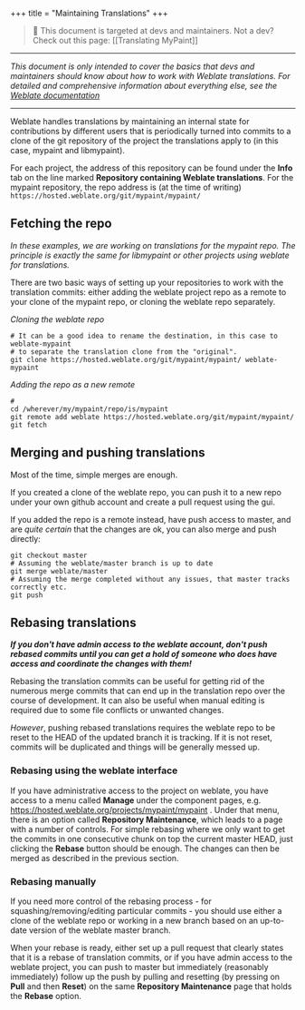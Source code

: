 +++
title = "Maintaining Translations"
+++

> :wrench: This document is targeted at devs and maintainers. Not a dev? Check out this page: [[Translating MyPaint]]

***

_This document is only intended to cover the basics that devs and maintainers should know about how to work with Weblate translations. For detailed and comprehensive information about everything else, see the [Weblate documentation](https://docs.weblate.org/en/latest/)_

***
Weblate handles translations by maintaining an internal state for contributions by different users that is periodically turned into commits to a clone of the git repository of the project the translations apply to (in this case, mypaint and libmypaint).

For each project, the address of this repository can be found under the **Info** tab on the line marked **Repository containing Weblate translations**.
For the mypaint repository, the repo address is (at the time of writing) `https://hosted.weblate.org/git/mypaint/mypaint/`

## Fetching the repo
_In these examples, we are working on translations for the mypaint repo. The principle is exactly the same for libmypaint or other projects using weblate for translations._

There are two basic ways of setting up your repositories to work with the translation commits: either adding the weblate project repo as a remote to your clone of the mypaint repo, or cloning the weblate repo separately.

_Cloning the weblate repo_
```
# It can be a good idea to rename the destination, in this case to weblate-mypaint
# to separate the translation clone from the "original".
git clone https://hosted.weblate.org/git/mypaint/mypaint/ weblate-mypaint
```
_Adding the repo as a new remote_
```
# 
cd /wherever/my/mypaint/repo/is/mypaint
git remote add weblate https://hosted.weblate.org/git/mypaint/mypaint/
git fetch
```

## Merging and pushing translations
Most of the time, simple merges are enough. 

If you created a clone of the weblate repo, you can push it to a new repo under your own github account and create a pull request using the gui.

If you added the repo is a remote instead, have push access to master, and are *quite certain* that the changes are ok, you can also merge and push directly:

```
git checkout master
# Assuming the weblate/master branch is up to date
git merge weblate/master
# Assuming the merge completed without any issues, that master tracks correctly etc.
git push
```

## Rebasing translations
***If you don't have admin access to the weblate account, don't push rebased commits until you can get a hold of someone who does have access and coordinate the changes with them!***

Rebasing the translation commits can be useful for getting rid of the numerous merge commits that can end up in the translation repo over the course of development. It can also be useful when manual editing is required due to some file conflicts or unwanted changes.

*However*, pushing rebased translations requires the weblate repo to be reset to the HEAD of the updated branch it is tracking. If it is not reset, commits will be duplicated and things will be generally messed up.

### Rebasing using the weblate interface
If you have administrative access to the project on weblate, you have access to a menu called **Manage** under the component pages, e.g. https://hosted.weblate.org/projects/mypaint/mypaint . Under that menu, there is an option called **Repository Maintenance**, which leads to a page with a number of controls. For simple rebasing where we only want to get the commits in one consecutive chunk on top the current master HEAD, just clicking the **Rebase** button should be enough. The changes can then be merged as described in the previous section.

### Rebasing manually

If you need more control of the rebasing process - for squashing/removing/editing particular commits - you should use either a clone of the weblate repo or working in a new branch based on an up-to-date version of the weblate master branch.

When your rebase is ready, either set up a pull request that clearly states that it is a rebase of translation commits, or if you have admin access to the weblate project, you can push to master but immediately (reasonably immediately) follow up the push by pulling and resetting (by pressing on **Pull** and then **Reset**) on the same **Repository Maintenance** page that holds the **Rebase** option.
